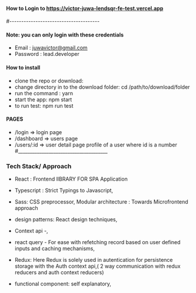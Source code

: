 #### How to Login to https://victor-juwa-lendsqr-fe-test.vercel.app
#--------------------------------------
#### Note: you can only login with these credentials

- Email : juwavictor@gmail.com
- Password : lead.developer

#### How to install 
- clone the repo or download: 
- change directory in to the download folder: cd /path/to/download/folder
- run the command : yarn
- start the app: npm start
- to run test: npm run test

#### PAGES
-   /login          => login page
-   /dashboard         => users page
-   /users/:id       =>  user detail page profile of a user where id is a number
#______________________________________

### Tech Stack/ Approach
- React : Frontend lIBRARY FOR SPA Application
- Typescript : Strict Typings to Javascript, 

- Sass: CSS preprocessor, 
Modular architecture : Towards Microfrontend approach
- design patterns: React design techniques, 
- Context api -, 
- react query - For ease with refetching record based on user defined inputs and caching mechanisms, 
- Redux: Here Redux is solely used in autentication for persistence storage with the Auth context api,( 2 way communication with redux reducers and auth context reducers) 
- functional component: self explanatory, 


